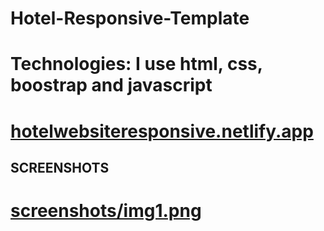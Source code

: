 # Hotel-Responsive-Template
# Technologies: I use html, css, boostrap and javascript
# [hotelwebsiteresponsive.netlify.app](https://hotelwebsiteresponsive.netlify.app/)
## SCREENSHOTS
# [screenshots/img1.png](/screenshots/img1.PNG)
 

 
